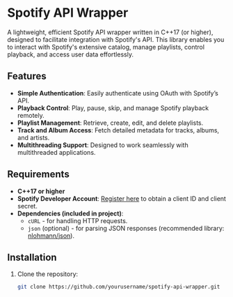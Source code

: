 # Spotify API Wrapper

A lightweight, efficient Spotify API wrapper written in C++17 (or higher), designed to facilitate integration with Spotify's API. This library enables you to interact with Spotify's extensive catalog, manage playlists, control playback, and access user data effortlessly.

## Features

- **Simple Authentication**: Easily authenticate using OAuth with Spotify’s API.
- **Playback Control**: Play, pause, skip, and manage Spotify playback remotely.
- **Playlist Management**: Retrieve, create, edit, and delete playlists.
- **Track and Album Access**: Fetch detailed metadata for tracks, albums, and artists.
- **Multithreading Support**: Designed to work seamlessly with multithreaded applications.

## Requirements

- **C++17 or higher**
- **Spotify Developer Account**: [Register here](https://developer.spotify.com/) to obtain a client ID and client secret.
- **Dependencies (included in project)**:
  - `cURL` - for handling HTTP requests.
  - `json` (optional) - for parsing JSON responses (recommended library: [nlohmann/json](https://github.com/nlohmann/json)).

## Installation

1. Clone the repository:
   ```bash
   git clone https://github.com/yourusername/spotify-api-wrapper.git
